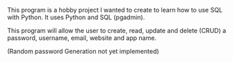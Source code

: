 This program is a hobby project I wanted to create to learn how to use SQL with Python. 
It uses Python and SQL (pgadmin).

This program will allow the user to create, read, update and delete (CRUD) a password, username, email, website and app name.

(Random password Generation not yet implemented)
